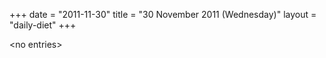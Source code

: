 +++
date = "2011-11-30"
title = "30 November 2011 (Wednesday)"
layout = "daily-diet"
+++


\<no entries\>

